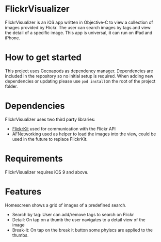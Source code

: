 # FlickrVisualizer
FlickrVisualizer is an iOS app written in Objective-C to view a collection of images provided by Flickr. The user can search images by tags and view the detail of a specific image. This app is universal, it can run on iPad and iPhone.

# How to get started
This project uses [Cocoapods](http://cocoapods.org) as dependency manager. Dependencies are included in the repository so no initial setup is required. When adding new dependencies or updating please use `pod install`on the root of the project folder.

# Dependencies
FlickrVisualizer uses two third party libraries:
- [FlickrKit](https://github.com/devedup/FlickrKit) used for communication with the Flickr API
- [AFNetworking](https://cocoapods.org/?q=afnetwor) used as helper to load the images into the view, could be used in the future to replace FlickrKit.

# Requirements
FlickrVisualizer requires iOS 9 and above.

# Features
Homescreen shows a grid of images of a predefined search. 
- Search by tag: User can add/remove tags to search on Flickr
- Detail: On tap on a thumb the user navigates to a detail view of the image
- Break-it: On tap on the break it button some phyiscs are applied to the thumbs.

